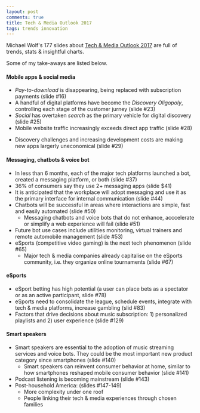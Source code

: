 ```yaml
---
layout: post
comments: true
title: Tech & Media Outlook 2017
tags: trends innovation
---
```


Michael Wolf's 177 slides about [Tech & Media Outlook 2017](http://www.wsj.com/articles/activates-michael-wolf-predicts-whats-next-for-tech-and-media-in-2017-1477436031) are full of trends, stats & insightful charts.

Some of my take-aways are listed below.

#### Mobile apps & social media

* _Pay-to-download_ is disappearing, being replaced with subscription payments (slide #16)
* A handful of digital platforms have become the _Discovery Oligopoly_, controlling each stage of the customer jurney (slide #23)
* _Social_ has overtaken _search_ as the primary vehicle for digital discovery (slide #25)
* Mobile website traffic increasingly exceeds direct app traffic (slide #28)
<!--excerpt-->
* Discovery challenges and increasing development costs are making new apps largerly uneconomical (slide #29)

#### Messaging, chatbots & voice bot

* In less than 6 months, each of the major tech platforms launched a bot, created a messaging platform, or both (slide #37)
* 36% of consumers say they use 2+ messaging apps (slide $41)
* It is anticipated that the workplace will adopt messaging and use it as the primary interface for internal communication (slide #44)
* Chatbots will be successful in areas where interactions are simple, fast and easily automated (slide #50)
  * Messaging chatbots and voice bots that do not enhance, acccelerate or simplify a web experience will fail (slide #51)
* Future bot use cases include utilities monitoring, virtual trainers and remote automobile management (slide #53)
* eSports (competitive video gaming) is the next tech phenomenon (slide #65)
  * Major tech & media companies already capitalise on the eSports community, i.e. they organize online tournaments (slide #67)

#### eSports

* eSport betting has high potential (a user can place bets as a spectator or as an active participant, slide #78)
* eSports need to consolidate the league, schedule events, integrate with tech & media platforms, increase gambling (slid #83)
* Factors that drive decisions about music subscription: 1) personalized playlists and 2) user experience (slide #129)

#### Smart speakers

* Smart speakers are essential to the adoption of music streaming services and voice bots. They could be the most important new product category since smartphones (slide #140)
  * Smart speakers can reinvent consumer behavior at home, similar to how smartphones reshaped mobile consumer behavior (slide #141)
* Podcast listening is becoming mainstream (slide #143)
* Post-household America:  (slides #147-149)
  * More complexity under one roof
  * People linking their tech & media experiences through chosen families

